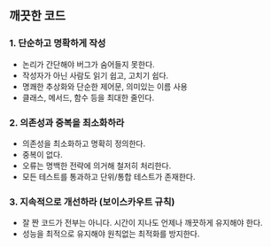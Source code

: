 ## 깨끗한 코드

### 1. 단순하고 명확하게 작성 
- 논리가 간단해야 버그가 숨어들지 못한다.
- 작성자가 아닌 사람도 읽기 쉽고, 고치기 쉽다.
- 명쾌한 추상화와 단순한 제어문, 의미있는 이름 사용
- 클래스, 메서드, 함수 등을 최대한 줄인다.

### 2. 의존성과 중복을 최소화하라
- 의존성을 최소화하고 명확히 정의한다.
- 중복이 없다.
- 오류는 명백한 전략에 의거해 철저히 처리한다.
- 모든 테스트를 통과하고 단위/통합 테스트가 존재한다.

### 3. 지속적으로 개선하라 (보이스카우트 규칙)
- 잘 짠 코드가 전부는 아니다. 시간이 지나도 언제나 깨끗하게 유지해야 한다.
- 성능을 최적으로 유지해야 원칙없는 최적화를 방지한다.
